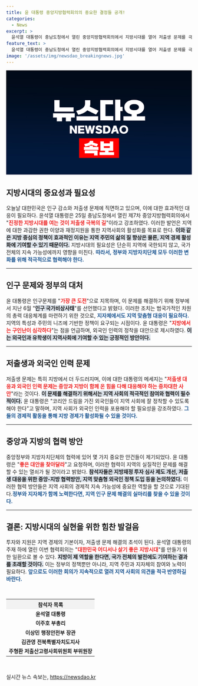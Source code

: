 ```yaml
---
title: 윤 대통령 중앙지방협력회의의 중요한 결정들 공개!
categories:
  - News
excerpt: >
  윤석열 대통령이 충남도청에서 열린 중앙지방협력회의에서 지방시대를 열어 저출생 문제를 극복하자며 외국인 인력 유치의 필요성을 강조했다. 인구 감소가 경제와 사회에 미치는 영향에 대해 심도 있는 논의가 이뤄졌다.
feature_text: >
  윤석열 대통령이 충남도청에서 열린 중앙지방협력회의에서 지방시대를 열어 저출생 문제를 극복하자며 외국인 인력 유치의 필요성을 강조했다. 인구 감소가 경제와 사회에 미치는 영향에 대해 심도 있는 논의가 이뤄졌다.
image: '/assets/img/newsdao_breakingnews.jpg'
---
```


<p><img src="/assets/img/newsdao_breakingnews.jpg" alt="pcversion 속보" /></p>

<h2 data-ke-size="size26">지방시대의 중요성과 필요성</h2>

<p data-ke-size="size16">오늘날 대한민국은 인구 감소와 저출생 문제에 직면하고 있으며, 이에 대한 효과적인 대응이 필요하다. 윤석열 대통령은 25일 충남도청에서 열린 제7차 중앙지방협력회의에서 "<b><span style="color: #ee2323;">진정한 지방시대를 여는 것이 저출생 극복의 길</span></b>"이라고 강조하였다. 이러한 발언은 지역에 대한 과감한 권한 이양과 재정지원을 통한 지역사회의 활성화를 목표로 한다. <b><span style="background-color: #21538527;">이와 같은 지방 중심의 정책이 효과적인 이유는 지역 주민의 삶의 질 향상은 물론, 지역 경제 활성화에 기여할 수 있기 때문이다.</span></b> 지방시대의 필요성은 단순히 지역에 국한되지 않고, 국가 전체의 지속 가능성에까지 영향을 미친다. <b><span style="color: #1a5490;">따라서, 정부와 지방자치단체 모두 이러한 변화를 위해 적극적으로 협력해야 한다.</span></b></p>

<hr>

<h2 data-ke-size="size26">인구 문제와 정부의 대처</h2>

<p data-ke-size="size16">윤 대통령은 인구문제를 "<b><span style="color: #ee2323;">가장 큰 도전</span></b>"으로 지목하며, 이 문제를 해결하기 위해 정부에서 지난 6월 "<b><span style="background-color: #21538527;">인구 국가비상사태</span></b>"를 선언했다고 밝혔다. 이러한 조치는 범국가적인 차원의 총력 대응체계를 마련하기 위한 것으로, <b><span style="color: #1a5490;">지자체에서도 지역 맞춤형 대응이 필요하다.</span></b> 지역의 특성과 주민의 니즈에 기반한 정책이 요구되는 시점이다. 윤 대통령은 "<b><span style="color: #ee2323;">지방에서는 구인난이 심각하다</span></b>"는 점을 언급하며, 외국인 인력의 정착을 대안으로 제시하였다. <b><span style="background-color: #21538527;">이는 외국인과 유학생이 지역사회에 기여할 수 있는 긍정적인 방안이다.</span></b></p>

<hr>

<h2 data-ke-size="size26">저출생과 외국인 인력 문제</h2>

<p data-ke-size="size16">저출생 문제는 특히 지방에서 더 두드러지며, 이에 대한 대통령의 메세지는 "<b><span style="color: #ee2323;">저출생 대응과 외국인 인력 문제는 중앙과 지방이 함께 온 힘을 다해 대응해야 하는 중차대한 사안</span></b>"라는 것이다. <b><span style="background-color: #21538527;">이 문제를 해결하기 위해서는 지역 사회의 적극적인 참여와 협력이 필수적이다.</span></b> 윤 대통령은 "코리안 드림을 가진 외국인들이 지역 사회에 잘 정착할 수 있도록 해야 한다"고 말하며, 지역 사회가 외국인 인력을 포용해야 할 필요성을 강조하였다. <b><span style="color: #1a5490;">그들의 경제적 활동을 통해 지방 경제가 활성화될 수 있을 것이다.</span></b></p>

<hr>

<h2 data-ke-size="size26">중앙과 지방의 협력 방안</h2>

<p data-ke-size="size16">중앙정부와 지방자치단체의 협력에 있어 몇 가지 중요한 안건들이 제기되었다. 윤 대통령은 "<b><span style="color: #ee2323;">좋은 대안을 찾아달라</span></b>"고 요청하며, 이러한 협력이 지역의 실질적인 문제를 해결할 수 있는 열쇠가 될 것이라고 밝혔다. <b><span style="background-color: #21538527;">참석자들은 지방재정 투자 심사 제도 개선, 저출생 대응을 위한 중앙-지방 협력방안, 지역 맞춤형 외국인 정책 도입 등을 논의하였다.</span></b> 이러한 협력 방안들은 지역 사회의 경제적 지속 가능성에 중요한 역할을 할 것으로 기대된다.<b><span style="color: #1a5490;">정부와 지자체가 함께 노력한다면, 지역 인구 문제 해결의 실마리를 찾을 수 있을 것이다.</span></b></p>

<hr>

<h2 data-ke-size="size26">결론: 지방시대의 실현을 위한 힘찬 발걸음</h2>

<p data-ke-size="size16">투자와 지원은 지역 경제의 기본이자, 저출생 문제 해결의 초석이 된다. 윤석열 대통령의 주재 하에 열린 이번 협력회의는 "<b><span style="color: #ee2323;">대한민국 어디서나 살기 좋은 지방시대</span></b>"를 만들기 위한 일환으로 볼 수 있다. <b><span style="background-color: #21538527;">지방이 제 역할을 한다면, 국가 전체의 발전에도 기여하는 결과를 초래할 것이다.</span></b> 이는 정부의 정책뿐만 아니라, 지역 주민과 지자체의 참여와 노력이 필요하다. <b><span style="color: #1a5490;">앞으로도 이러한 회의가 지속적으로 열려 지역 사회의 의견을 적극 반영하길 바란다.</span></b></p>

<p data-ke-size="size16">&nbsp;</p>

<table style="width: 100%; border-collapse: collapse;">
  <tr>
    <th style="text-align: center; background-color: #f2f2f2;">참석자 목록</th>
  </tr>
  <tr>
    <td style="text-align: center; height: 17px;"><b>윤석열 대통령</b></td>
  </tr>
  <tr>
    <td style="text-align: center; height: 17px;"><b>이주호 부총리</b></td>
  </tr>
  <tr>
    <td style="text-align: center; height: 17px;"><b>이상민 행정안전부 장관</b></td>
  </tr>
  <tr>
    <td style="text-align: center; height: 17px;"><b>김관영 전북특별자치도지사</b></td>
  </tr>
  <tr>
    <td style="text-align: center; height: 17px;"><b>주형환 저출산고령사회위원회 부위원장</b></td>
  </tr>
</table>

<p data-ke-size="size16">&nbsp;</p>
실시간 뉴스 속보는, <a href="https://newsdao.kr" rel="dofollow">https://newsdao.kr</a>


